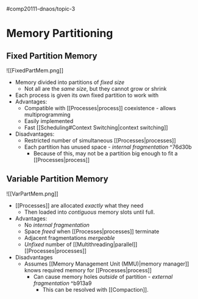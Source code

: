 #comp20111-dnaos/topic-3 
# Memory Partitioning

## Fixed Partition Memory

![[FixedPartMem.png]]

- Memory divided into partitions of *fixed size*
	- Not all are the *same size*, but they cannot grow or shrink
- Each process is given its own fixed partition to work with
- Advantages:
	- Compatible with [[Processes|process]] coexistence - allows multiprogramming
	- Easily implemented
	- Fast [[Scheduling#Context Switching|context switching]]
- Disadvantages:
	- Restricted number of simultaneous [[Processes|processes]]
	- Each partition has unused space - *internal fragmentation* ^76d30b
		- Because of this, may not be a partition big enough to fit a [[Processes|process]]

## Variable Partition Memory

![[VarPartMem.png]]

- [[Processes]] are allocated *exactly* what they need
	- Then loaded into *contiguous* memory slots until full.
- Advantages:
	- No *internal fragmentation*
	- Space *freed* when [[Processes|processes]] terminate
	- Adjacent fragmentations *mergeable*
	- *Unfixed* number of [[Multithreading|parallel]] [[Processes|processes]]
- Disadvantages
	- Assumes [[Memory Management Unit (MMU)|memory manager]] knows required memory for [[Processes|process]]
		- Can cause memory holes *outside* of partition - *external fragmentation*  ^b913a9
			- This can be resolved with [[Compaction]].